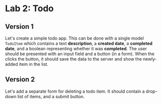 # Lab 2: Todo

## Version 1

Let's create a simple todo app. This can be done with a single model `TodoItem` which contains a text **description**, a **created date**, a **completed date**, and a boolean representing whether it was **completed**. The user should be presented with an input field and a button (in a form). When the clicks the button, it should save the data to the server and show the newly-added item in the list.


## Version 2

Let's add a separate form for deleting a todo item. It should contain a drop-down list of items, and a submit button.
